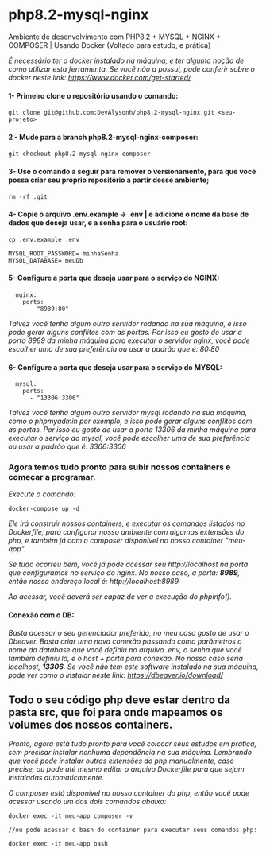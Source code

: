 # php8.2-mysql-nginx
Ambiente de desenvolvimento com PHP8.2 + MYSQL + NGINX + COMPOSER | Usando Docker (Voltado para estudo, e prática)

*É necessário ter o docker instalado na máquina, e ter alguma noção de como utilizar esta ferramenta. Se você não a possui, pode conferir sobre o docker neste link: https://www.docker.com/get-started/*

#### 1- Primeiro clone o repositório usando o comando:
```
git clone git@github.com:DevAlysonh/php8.2-mysql-nginx.git <seu-projeto>
```

#### 2 - Mude para a branch php8.2-mysql-nginx-composer:
```
git checkout php8.2-mysql-nginx-composer
```

#### 3- Use o comando a seguir para remover o versionamento, para que você possa criar seu próprio repositório a partir desse ambiente;
```
rm -rf .git
```

#### 4- Copie o arquivo .env.example -> .env | e adicione o nome da base de dados que deseja usar, e a senha para o usuário root:
```
cp .env.example .env
```
```
MYSQL_ROOT_PASSWORD= minhaSenha
MYSQL_DATABASE= meuDb
```

#### 5- Configure a porta que deseja usar para o serviço do NGINX:
```
  nginx:
    ports:
      - "8989:80"
```
*Talvez você tenha algum outro servidor rodando na sua máquina, e isso pode gerar alguns conflitos com as portas. Por isso eu gosto de usar a porta 8989 da minha máquina para executar o servidor nginx, você pode escolher uma de sua preferência ou usar a padrão que é: 80:80*

#### 6- Configure a porta que deseja usar para o serviço do MYSQL:
```
  mysql:
    ports:
      - "13306:3306"
```
*Talvez você tenha algum outro servidor mysql rodando na sua máquina, como o phpmyadmin por exemplo, e isso pode gerar alguns conflitos com as portas. Por isso eu gosto de usar a porta 13306 da minha máquina para executar o serviço do mysql, você pode escolher uma de sua preferência ou usar a padrão que é: 3306:3306*

### Agora temos tudo pronto para subir nossos containers e começar a programar.

*Execute o comando:*
```
docker-compose up -d
```
*Ele irá construir nossos containers, e executar os comandos listados no Dockerfile, para configurar nosso ambiente com algumas extensões do php, e também já com o composer disponível no nosso container "meu-app".*

*Se tudo ocorreu bem, você já pode acessar seu http://localhost na porta que configuramos no serviço do nginx. No nosso caso, a porta: **8989**, então nosso endereço local é: http://localhost:8989*

*Ao acessar, você deverá ser capaz de ver a execução do phpinfo().*

#### Conexão com o DB:

*Basta acessar o seu gerenciador preferido, no meu caso gosto de usar o Dbeaver. Basta criar uma nova conexão passando como parâmetros o nome da database que você definiu no arquivo .env, a senha que você também definiu lá, e o host + porta para conexão. No nosso caso seria localhost, **13306**.
Se você não tem este software instalado na sua máquina, pode ver como o instalar neste link: https://dbeaver.io/download/*

## Todo o seu código php deve estar dentro da pasta src, que foi para onde mapeamos os volumes dos nossos containers.

*Pronto, agora está tudo pronto para você colocar seus estudos em prática, sem precisar instalar nenhuma dependência na sua máquina. Lembrando que você pode instalar outras extensões do php manualmente, caso precise, ou pode até mesmo editar o arquivo Dockerfile para que sejam instaladas automaticamente.*

*O composer está disponível no nosso container do php, então você pode acessar usando um dos dois comandos abaixo:* 

```
docker exec -it meu-app composer -v

//ou pode acessar o bash do container para executar seus comandos php:

docker exec -it meu-app bash
```
